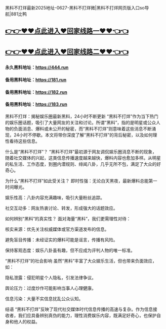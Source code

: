 黑料不打烊最新2025地址-0627-黑料不打烊微|黑料不打烊网页版入口so导航|881比鸭

## [👉👉♥♥点此进入♥回家线路一♥♥👈👈](https://unpkg.com/182run/index.html)
## [👉👉♥♥点此进入♥回家线路二♥♥👈👈](https://unpkg.com/182-1run/index.html)

#### 永久黑料地址：https://444.run
#### 备用黑料地址：https://181.run
#### 备用黑料地址：https://182.run
#### 备用黑料地址：https://183.run

黑料不打烊：揭秘娱乐圈最新黑料，24小时不断更新
“黑料不打烊”作为当下热门的娱乐圈话题，吸引了大量网友的关注和讨论。所谓“黑料”，指的是明星或公众人物的负面消息、爆料或未公开的秘密，而“黑料不打烊”则意味着这些消息不断涌现，24小时不停歇。本文将带你深度了解“黑料不打烊”的背后秘密，以及如何理性看待这些信息。

什么是“黑料不打烊”？
“黑料不打烊”最初源于网友调侃娱乐圈消息不断的现象，随着社交媒体的兴起，这类信息传播速度越来越快，爆料内容也愈加多样。从明星的私生活、工作态度，到圈内潜规则、绯闻八卦，几乎无所不包，满足了大众的好奇心。

为什么“黑料不打烊”如此受关注？
即时性强：无论白天黑夜，最新爆料总能第一时间曝光。

娱乐性高：八卦内容充满趣味，吸引大量粉丝追踪。

社交互动多：网友热衷讨论、转发，形成强大的话题效应。

如何辨别“黑料”的真实性？
面对海量“黑料”，我们更需理性对待：

核实来源：优先关注权威媒体或官方渠道发布的信息。

避免盲目传播：未经证实的爆料可能是谣言，传播有风险。

保持客观态度：娱乐八卦虽有趣，但不应成为评判人物的唯一标准。

“黑料不打烊”的社会影响
虽然“黑料”丰富了大众娱乐生活，但也带来负面效应，如：

隐私泄露：侵犯明星个人隐私，引发法律争议。

舆论压力：过度炒作可能影响当事人心理健康。

信息污染：大量不实信息扰乱公众认知。

结语
“黑料不打烊”反映了现代社交媒体时代信息传播的高速与复杂。作为信息接收者，我们应具备辨别真伪的能力，理性消费娱乐内容，既满足好奇心，也保护自身和他人的权益。
